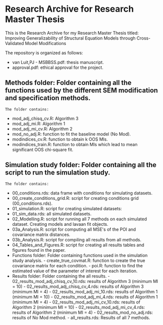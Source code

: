 # Research Archive for Research Master Thesis

This is the Research Archive for my Research Master Thesis titled:
Improving Generalizability of Structural Equation Models through Cross-Validated Model Modifications

The repository is organized as follows:
  - van Luit,PJ - MSBBSS.pdf: thesis manuscript.
  - approval.pdf: ethical approval for the project.

## Methods folder: Folder containing all the functions used by the different SEM modification and specification methods.
    The folder contains:
   - mod_adj_chisq_cv.R: Algorithm 3
   - mod_adj_mi.R: Algorithm 1
   - mod_adj_mi_cv.R: Algorithm 2
   - mod_no_adj.R: function to fit the baseline model (No Mod).
   - modindices_cv.R: function to obtain k OOS MIs.
   - modindices_train.R: function to obtain MIs which lead to mean significant OOS chi-square fit.
      
## Simulation study folder: Folder containing all the script to run the simulation study.
    The folder contains:
   - 00_conditions.rds: data frame with conditions for simulating datasets.
   - 00_create_conditions_grid.R: script for creating conditions grid (00_conditions.rds).
   - 01_simulation.R: script for creating simulated datasets:
   - 01_sim_data.rds: all simulated datasets.
   - 02_Modelling.R: script for running all 7 methods on each simulated dataset. Creating models and lavaan fit objects.
   - 03a_Analysis.R: script for computing all MSE's of the POI and covariance matrix distances.
   - 03b_Analysis.R: script for compiling all results from all methods.
   - 04_Tables_and_Figures.R: script for creating all results tables and figures found in the paper.
   - Functions folder: Folder containing functions used in the simulation study analysis.
    - create_true_covmat.R: function to create the true covariance matrix for each condition.
    - poi.R: function to find the estimated value of the parameter of interest for each iteration.
   - Results folder: Folder containing the all results.
    - 02_results_mod_adj_chisq_cv_10.rds: results of Algorithm 3 (minimum MI = 10)
    - 02_results_mod_adj_chisq_cv_4.rds: results of Algorithm 3 (minimum MI = 4)
    - 02_results_mod_adj_mi_10.rds: results of Algorithm 1 (minimum MI = 10)
    - 02_results_mod_adj_mi_4.rds: results of Algorithm 1 (minimum MI = 4)
    - 02_results_mod_adj_mi_cv_10.rds: results of Algorithm 2 (minimum MI = 10)
    - 02_results_mod_adj_mi_cv_4.rds: results of Algorithm 2 (minimum MI = 4)
    - 02_results_mod_no_adj.rds: results of No Mod method.
    - all_results.rds: Results of all 7 methods.
          
